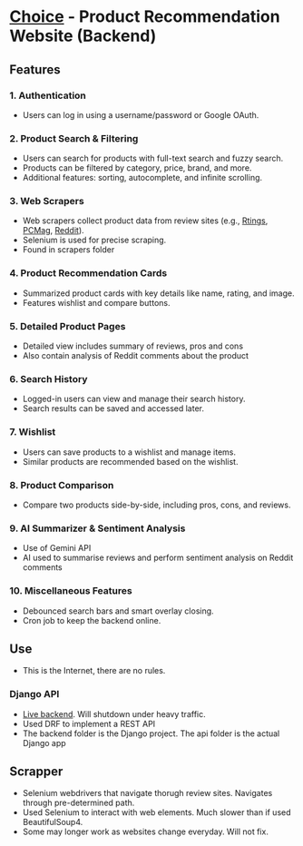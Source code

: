 # [Choice](https://tower-of-god-frontend.vercel.app/) - Product Recommendation Website (Backend)

## Features

### 1. Authentication
- Users can log in using a username/password or Google OAuth.

### 2. Product Search & Filtering
- Users can search for products with full-text search and fuzzy search.
- Products can be filtered by category, price, brand, and more.
- Additional features: sorting, autocomplete, and infinite scrolling.

### 3. Web Scrapers
- Web scrapers collect product data from review sites (e.g., [Rtings](https://www.rtings.com), [PCMag](https://www.pcmag.com), [Reddit](https://www.reddit.com)).
- Selenium is used for precise scraping.
- Found in scrapers folder

### 4. Product Recommendation Cards
- Summarized product cards with key details like name, rating, and image.
- Features wishlist and compare buttons.

### 5. Detailed Product Pages
- Detailed view includes summary of reviews, pros and cons
- Also contain analysis of Reddit comments about the product

### 6. Search History
- Logged-in users can view and manage their search history.
- Search results can be saved and accessed later.

### 7. Wishlist
- Users can save products to a wishlist and manage items.
- Similar products are recommended based on the wishlist.

### 8. Product Comparison
- Compare two products side-by-side, including pros, cons, and reviews.

### 9. AI Summarizer & Sentiment Analysis
- Use of Gemini API
- AI used to summarise reviews and perform sentiment analysis on Reddit comments

### 10. Miscellaneous Features
- Debounced search bars and smart overlay closing.
- Cron job to keep the backend online.

## Use
- This is the Internet, there are no rules.

### Django API
- [Live backend](https://tower-of-god.onrender.com/api/). Will shutdown under heavy traffic.
- Used DRF to implement a REST API
- The backend folder is the Django project. The api folder is the actual Django app

## Scrapper
- Selenium webdrivers that navigate thorugh review sites. Navigates through pre-determined path.
- Used Selenium to interact with web elements. Much slower than if used BeautifulSoup4.
- Some may longer work as websites change everyday. Will not fix.
